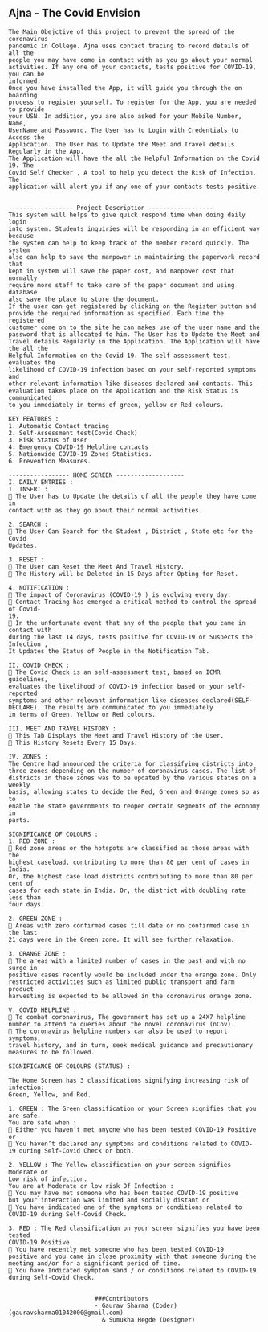 ##	Ajna - The Covid Envision
					
	The Main Obejctive of this project to prevent the spread of the coronavirus
	pandemic in College. Ajna uses contact tracing to record details of all the
	people you may have come in contact with as you go about your normal
	activities. If any one of your contacts, tests positive for COVID-19, you can be
	informed.
	Once you have installed the App, it will guide you through the on boarding
	process to register yourself. To register for the App, you are needed to provide
	your USN. In addition, you are also asked for your Mobile Number, Name,
	UserName and Password. The User has to Login with Credentials to Access the 
	Application. The User has to Update the Meet and Travel details Regularly in the App. 
	The Application will have the all the Helpful Information on the Covid 19. The
	Covid Self Checker , A tool to help you detect the Risk of Infection. The
	application will alert you if any one of your contacts tests positive.


	------------------ Project Description ------------------
	This system will helps to give quick respond time when doing daily login
	into system. Students inquiries will be responding in an efficient way because
	the system can help to keep track of the member record quickly. The system
	also can help to save the manpower in maintaining the paperwork record that
	kept in system will save the paper cost, and manpower cost that normally
	require more staff to take care of the paper document and using database
	also save the place to store the document.
	If the user can get registered by clicking on the Register button and
	provide the required information as specified. Each time the registered
	customer come on to the site he can makes use of the user name and the
	password that is allocated to him. The User has to Update the Meet and
	Travel details Regularly in the Application. The Application will have the all the
	Helpful Information on the Covid 19. The self-assessment test, evaluates the
	likelihood of COVID-19 infection based on your self-reported symptoms and
	other relevant information like diseases declared and contacts. This
	evaluation takes place on the Application and the Risk Status is communicated
	to you immediately in terms of green, yellow or Red colours.

	KEY FEATURES :
	1. Automatic Contact tracing
	2. Self-Assessment test(Covid Check)
	3. Risk Status of User
	4. Emergency COVID-19 Helpline contacts
	5. Nationwide COVID-19 Zones Statistics.
	6. Prevention Measures.

	----------------- HOME SCREEN -------------------
	I. DAILY ENTRIES :
	1. INSERT :
	 The User has to Update the details of all the people they have come in
	contact with as they go about their normal activities.

	2. SEARCH :
	 The User Can Search for the Student , District , State etc for the Covid
	Updates.

	3. RESET :
	 The User can Reset the Meet And Travel History.
	 The History will be Deleted in 15 Days after Opting for Reset.

	4. NOTIFICATION :
	 The impact of Coronavirus (COVID-19 ) is evolving every day.
	 Contact Tracing has emerged a critical method to control the spread of Covid-
	19.
	 In the unfortunate event that any of the people that you came in contact with
	during the last 14 days, tests positive for COVID-19 or Suspects the Infection ,
	It Updates the Status of People in the Notification Tab.

	II. COVID CHECK :
	 The Covid Check is an self-assessment test, based on ICMR guidelines,
	evaluates the likelihood of COVID-19 infection based on your self-reported
	symptoms and other relevant information like diseases declared(SELF-
	DECLARE). The results are communicated to you immediately
	in terms of Green, Yellow or Red colours.

	III. MEET AND TRAVEL HISTORY :
	 This Tab Displays the Meet and Travel History of the User.
	 This History Resets Every 15 Days.

	IV. ZONES :
	The Centre had announced the criteria for classifying districts into
	three zones depending on the number of coronavirus cases. The list of
	districts in these zones was to be updated by the various states on a weekly
	basis, allowing states to decide the Red, Green and Orange zones so as to
	enable the state governments to reopen certain segments of the economy in
	parts.

	SIGNIFICANCE OF COLOURS :
	1. RED ZONE :
	 Red zone areas or the hotspots are classified as those areas with the
	highest caseload, contributing to more than 80 per cent of cases in India.
	Or, the highest case load districts contributing to more than 80 per cent of
	cases for each state in India. Or, the district with doubling rate less than
	four days.

	2. GREEN ZONE :
	 Areas with zero confirmed cases till date or no confirmed case in the last
	21 days were in the Green zone. It will see further relaxation.

	3. ORANGE ZONE :
	 The areas with a limited number of cases in the past and with no surge in
	positive cases recently would be included under the orange zone. Only
	restricted activities such as limited public transport and farm product
	harvesting is expected to be allowed in the coronavirus orange zone.

	V. COVID HELPLINE :
	 To combat coronavirus, The government has set up a 24X7 helpline
	number to attend to queries about the novel coronavirus (nCov).
	 The coronavirus helpline numbers can also be used to report symptoms,
	travel history, and in turn, seek medical guidance and precautionary
	measures to be followed.

	SIGNIFICANCE OF COLOURS (STATUS) :

	The Home Screen has 3 classifications signifying increasing risk of infection:
	Green, Yellow, and Red.

	1. GREEN : The Green classification on your Screen signifies that you are safe.
	You are safe when :
	 Either you haven’t met anyone who has been tested COVID-19 Positive
	or
	 You haven’t declared any symptoms and conditions related to COVID-
	19 during Self-Covid Check or both.

	2. YELLOW : The Yellow classification on your screen signifies Moderate or
	Low risk of infection.
	You are at Moderate or low risk Of Infection :
	 You may have met someone who has been tested COVID-19 positive
	but your interaction was limited and socially distant or
	 You have indicated one of the symptoms or conditions related to
	COVID-19 during Self-Covid Check.

	3. RED : The Red classification on your screen signifies you have been tested
	COVID-19 Positive.
	 You have recently met someone who has been tested COVID-19
	positive and you came in close proximity with that someone during the
	meeting and/or for a significant period of time.
	 You have Indicated symptom sand / or conditions related to COVID-19
	during Self-Covid Check.

													
							###Contributors				
							- Gaurav Sharma (Coder) (gauravsharma01042000@gmail.com)
							  & Sumukha Hegde (Designer)
							
